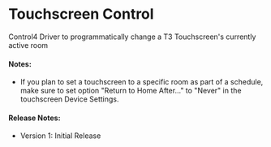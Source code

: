 # Touchscreen Control

Control4 Driver to programmatically change a T3 Touchscreen's currently active room

#### Notes:

- If you plan to set a touchscreen to a specific room as part of a schedule, make sure to set option "Return to Home After..." to "Never" in the touchscreen Device Settings.

#### Release Notes:

- Version 1: Initial Release
